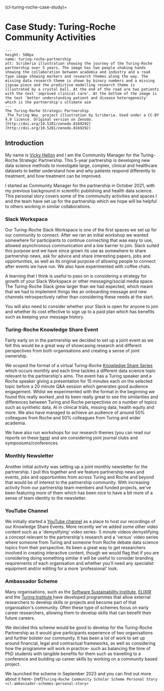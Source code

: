(cl-turing-roche-case-study)=
# Case Study: Turing-Roche Community Activities

```{figure} ../../../figures/turing-roche-partnership.*
---
height: 500px
name: turing-roche-partnership
alt: Scriberia illustration showing the journey of the Turing-Roche partnership over 5 years. The image has two people shaking hands showing the collaboration between academia and industry and a road type image showing markers and research themes along the way. The missing data research theme is shown by binary numbers and a missing jigsaw piece and the predictive modelling research theme is illustrated by a crystal ball. At the end of the road are two patients with the text 'improved clinical care'. At the bottom of the image is the text 'better understanding patient and disease heterogeneity' which is the partnership's ultimate aim
---
The Turing-Roche Strategic Partnership
_The Turing Way_ project illustration by Scriberia. Used under a CC-BY 4.0 licence. Original version on Zenodo. [http://doi.org/10.5281/zenodo.8169292](http://doi.org/10.5281/zenodo.8169292)
```

## Introduction
My name is [Vicky Hellon](https://www.turing.ac.uk/people/vicky-hellon) and I am the Community Manager for the Turing-Roche Strategic Partnership.
This 5-year partnership is developing new data science methods to investigate large, complex, clinical and healthcare datasets to better understand how and why patients respond differently to treatment, and how treatment can be improved.

I started as Community Manager for the partnership in October 2021, with my previous background in scientific publishing and health data science.
This personal story covers some of the communuity activities and spaces I and the team have set up for the partnership which we hope will be helpful to others working in similar collaborations.

### Slack Workspace
Our Turing-Roche Slack Workspace is one of the first spaces we set up for our community to connect.
After we ran an initial workshop we wanted somewhere for participants to continue connecting that was easy to use, allowed asynchronous communication and a low barrier to join.
Slack suited this purpose and we have since grown its use as somewhere to share partnership news, ask for advice and share interesting papers, jobs and opportunities, as well as its original purpose of allowing people to connect after events we have run.
We also have experimented with coffee chats.

A learning that I think is useful to pass on is considering a strategy for growth of your Slack Workspace or other messaging/social media space.
The Turing-Roche Slack grew larger than we had expected, which meant that we had to implement things like an onboarding message and new channels retrospectively rather than considering these needs at the start.

You will also need to consider whether your Slack is open for anyone to join and whether its cost effective to sign up to a paid plan which has benefits such as keeping your message history.

### Turing-Roche Knowledge Share Event
Fairly early on in the partnership we decided to set up a joint event as we felt this would be a great way of showcasing research and different perspectives from both organisations and creating a sense of joint ownership.

We scoped the format of a virtual Turing-Roche [Knowledge Share Series](https://www.turing.ac.uk/events/turing-roche-knowledge-share-series) which occurs monthly and each time tackles a different data science topic relevant to the partnership's aims.
The event has a Turing speaker and a Roche speaker giving a presentation for 15 minutes each on the selected topic before a 20 minute Q&A session which generates good audience engagement.
Whilst we experimented with the format in the beginning we found this really worked ,and its been really great to see the similarities and differences between Turing and Roche perspectives on a number of topics such as synthetic data, AI in clinical trials, missing data, health equity and more.
We also have managed to achieve an audience of around 50% colleagues from Roche and 50% colleagues from Turing and wider academia.

We have also run workshops for our research themes (you can read our reports on these [here](https://www.turing.ac.uk/research/research-projects/alan-turing-institute-roche-strategic-partnership#downloads)) and are considering joint journal clubs and symposiums/conferences.

### Monthly Newsletter
Another initial activity was setting up a joint monthly newsletter for the partnership.
I pull this together and we feature partnership news and events, jobs and opportunities from across Turing and Roche and beyond that would be of interest to the partnership community.
With increasing activity from our partnership team members and funded projects, we've been featuring more of them which has been nice to have a bit more of a sense of team identity to the newsletter.

### YouTube Channel
We initially started a [YouTube channel](https://www.youtube.com/channel/UCtDFLOFg1QBVfPUl5Ei9-Mg) as a place to host our recordings of our Knowledge Share Events. More recently we've added some other video content such as a 'demystfying' video series- 5 minute videos demystifying a concept relevant to the partnership's research and a 'versus' video series where someone from Turing and someone from Roche debate data science topics from their perspective.
Its been a great way to get researchers involved in creating interactive content, though we would flag that if you are considering doing something similar it will be useful to consider branding requirements of each organisation and whether you'll need any specialist equipment and/or editing for a more 'professional' look.

### Ambassador Scheme
Many organisations, such as the [Software Sustainability Institute](https://www.software.ac.uk/programmes-and-events/fellowship-programme), [ELIXIR](https://fairplus-project.eu/) and the [Turing Institute ](https://www.turing.ac.uk/work-turing/studentships/enrichment) have developed programmes that allow external researchers to develop skills or projects and become part of that organisation's community.
Often these type of schemes focus on early career researchers, allowing them to develop skills that can benefit their future careers.

We decided this scheme would be good to develop for the Turing-Roche Partnership as it would give participants experience of two organisations and further bolster our community.
It has been a lot of work to set up around financial, legal and contractual frameworks, as well as considering how the programme will work in practice- such as balancing the time of PhD students with tangible benefits for them such as travelling to a conference and building up career skills by working on a community based project.

We launched the scheme in September 2023 and you can find out more about it here- {ref}`Turing-Roche Community Scholar Scheme Personal Story <cl-ambassador-schemes-personal-story>`
